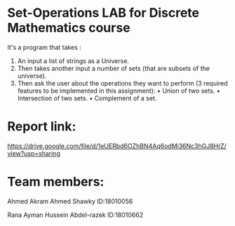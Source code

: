 # Set-Operations LAB for Discrete Mathematics course

It's a program that takes :
1. An input a list of strings as a Universe.
2. Then takes another input a number of sets (that are subsets of the universe).
3. Then ask the user about the operations they want to perform (3 required features to be implemented in this assignment):
  • Union of two sets.
  • Intersection of two sets.
  • Complement of a set.
  
# Report link:
https://drive.google.com/file/d/1eUERbd6OZhBN4Aq6odMi36Nc3hGJ8HrZ/view?usp=sharing

# Team members:
Ahmed Akram Ahmed Shawky ID:18010056

Rana Ayman Hussein Abdel-razek ID:18010662
